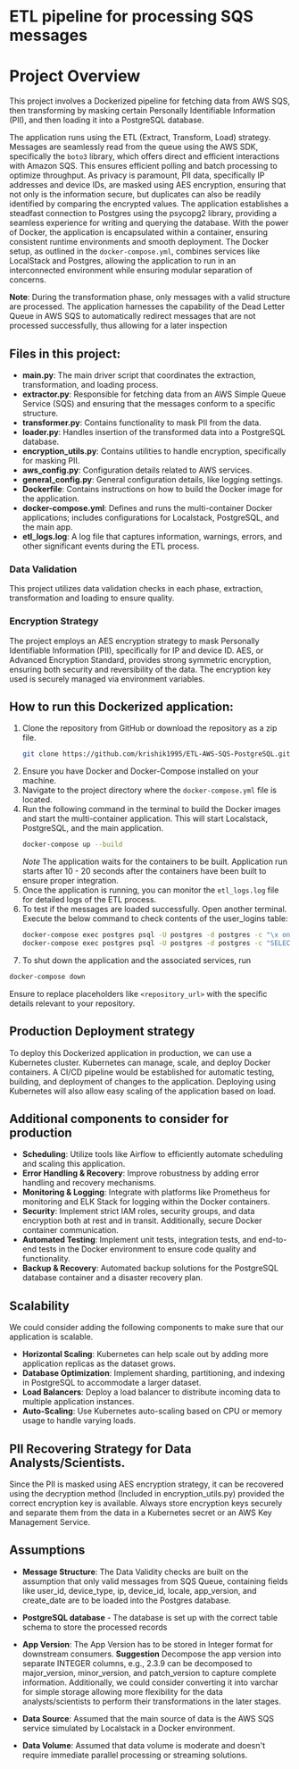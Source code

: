 # ETL pipeline for processing SQS messages 

# Project Overview

This project involves a Dockerized pipeline for fetching data from AWS SQS, then transforming by masking certain Personally Identifiable Information (PII), and then loading it into a PostgreSQL database.



The application runs using the ETL (Extract, Transform, Load) strategy. Messages are seamlessly read from the queue using the AWS SDK, specifically the `boto3` library, which offers direct and efficient interactions with Amazon SQS. This ensures efficient polling and batch processing to optimize throughput. As privacy is paramount, PII data, specifically IP addresses and device IDs, are masked using AES encryption, ensuring that not only is the information secure, but duplicates can also be readily identified by comparing the encrypted values. The application establishes a steadfast connection to Postgres using the psycopg2 library, providing a seamless experience for writing and querying the database. With the power of Docker, the application is encapsulated within a container, ensuring consistent runtime environments and smooth deployment. The Docker setup, as outlined in the `docker-compose.yml`, combines services like LocalStack and Postgres, allowing the application to run in an interconnected environment while ensuring modular separation of concerns.

**Note**: During the transformation phase, only messages with a valid structure are processed. The application harnesses the capability of the Dead Letter Queue in AWS SQS to automatically redirect messages that are not processed successfully, thus allowing for a later inspection



## Files in this project:

- **main.py**: The main driver script that coordinates the extraction, transformation, and loading process.
- **extractor.py**: Responsible for fetching data from an AWS Simple Queue Service (SQS) and ensuring that the messages conform to a specific structure.
- **transformer.py**: Contains functionality to mask PII from the data.
- **loader.py**: Handles insertion of the transformed data into a PostgreSQL database.
- **encryption_utils.py**: Contains utilities to handle encryption, specifically for masking PII.
- **aws_config.py**: Configuration details related to AWS services.
- **general_config.py**: General configuration details, like logging settings.
- **Dockerfile**: Contains instructions on how to build the Docker image for the application.
- **docker-compose.yml**: Defines and runs the multi-container Docker applications; includes configurations for Localstack, PostgreSQL, and the main app.
- **etl_logs.log**: A log file that captures information, warnings, errors, and other significant events during the ETL process.

### Data Validation 

This project utilizes data validation checks in each phase, extraction, transformation and loading to ensure quality.

### Encryption Strategy

The project employs an AES encryption strategy to mask Personally Identifiable Information (PII), specifically for IP and device ID. AES, or Advanced Encryption Standard, provides strong symmetric encryption, ensuring both security and reversibility of the data. The encryption key used is securely managed via environment variables.


## How to run this Dockerized application:

1. Clone the repository from GitHub or download the repository as a zip file.
   ```bash
   git clone https://github.com/krishik1995/ETL-AWS-SQS-PostgreSQL.git
   ```
3. Ensure you have Docker and Docker-Compose installed on your machine.
4. Navigate to the project directory where the `docker-compose.yml` file is located.
5. Run the following command in the terminal to build the Docker images and start the multi-container application. This will start Localstack, PostgreSQL, and the main 
   application.
   ``` bash
   docker-compose up --build
   ```
   *Note* The application waits for the containers to be built. Application run starts after 10 - 20 seconds after the containers have been built to ensure proper integration. 
7. Once the application is running, you can monitor the `etl_logs.log` file for detailed logs of the ETL process.
8. To test if the messages are loaded successfully. Open another terminal. Execute the below command to check contents of the user_logins table:
   ```bash
   docker-compose exec postgres psql -U postgres -d postgres -c "\x on"
   docker-compose exec postgres psql -U postgres -d postgres -c "SELECT * FROM user_logins;"
   ```
10. To shut down the application and the associated services, run
   ``` bash
   docker-compose down
   ``` 

Ensure to replace placeholders like `<repository_url>` with the specific details relevant to your repository.
   

## Production Deployment strategy 

To deploy this Dockerized application in production, we can use a Kubernetes cluster. Kubernetes can manage, scale, and deploy Docker containers. A CI/CD pipeline would be established for automatic testing, building, and deployment of changes to the application. Deploying using Kubernetes will also allow easy scaling of the application based on load.

## Additional components to consider for production

- **Scheduling**: Utilize tools like Airflow to efficiently automate scheduling and scaling this application.
- **Error Handling & Recovery**: Improve robustness by adding error handling and recovery mechanisms.
- **Monitoring & Logging**: Integrate with platforms like Prometheus for monitoring and ELK Stack for logging within the Docker containers.
- **Security**: Implement strict IAM roles, security groups, and data encryption both at rest and in transit. Additionally, secure Docker container communication.
- **Automated Testing**: Implement unit tests, integration tests, and end-to-end tests in the Docker environment to ensure code quality and functionality.
- **Backup & Recovery**: Automated backup solutions for the PostgreSQL database container and a disaster recovery plan.

## Scalability
We could consider adding the following components to make sure that our application is scalable.
- **Horizontal Scaling**: Kubernetes can help scale out by adding more application replicas as the dataset grows.
- **Database Optimization**: Implement sharding, partitioning, and indexing in PostgreSQL to accommodate a larger dataset.
- **Load Balancers**: Deploy a load balancer to distribute incoming data to multiple application instances.
- **Auto-Scaling**: Use Kubernetes auto-scaling based on CPU or memory usage to handle varying loads.

## PII Recovering Strategy for Data Analysts/Scientists.

Since the PII is masked using AES encryption strategy, it can be recovered using the decryption method (Included in encryption_utils.py) provided the correct encryption key is available. Always store encryption keys securely and separate them from the data in a Kubernetes secret or an AWS Key Management Service.

## Assumptions
- **Message Structure**: The Data Validity checks are built on the assumption that only valid messages from SQS Queue, containing fields like user_id, 
                          device_type, ip, device_id, locale, app_version, and create_date are to be loaded into the Postgres database.
- **PostgreSQL database** - The database is set up with the correct table schema to store the processed records                         
  
- **App Version**: The App Version has to be stored in Integer format for downstream consumers. **Suggestion** Decompose the app version into separate INTEGER columns, e.g., 
                   2.3.9 can be decomposed to major_version, minor_version, and patch_version to capture complete information. Additionally, we could consider converting it into 
                   varchar for simple storage allowing more flexibility for the data analysts/scientists to perform their transformations in the later stages.
- **Data Source**: Assumed that the main source of data is the AWS SQS service simulated by Localstack in a Docker environment.
- **Data Volume**: Assumed that data volume is moderate and doesn't require immediate parallel processing or streaming solutions.


